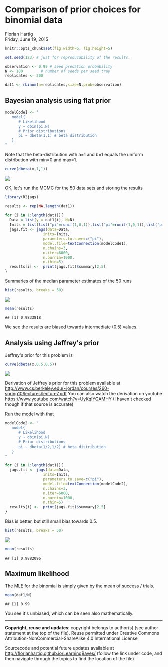 # Comparison of prior choices for binomial data
Florian Hartig  
Friday, June 19, 2015  


```r
knitr::opts_chunk$set(fig.width=5, fig.height=5)
```


```r
set.seed(123) # just for reproducability of the results. 

observation <- 0.99 # seed predation probability
N <- 100        # number of seeds per seed tray
replicates <- 200 

dat1 <- rbinom(n=replicates,size=N,prob=observation) 
```

## Bayesian analysis using flat prior 


```r
modelCode1 <- "
   model{
      # Likelihood
      y ~ dbin(pi,N)
      # Prior distributions
      pi ~ dbeta(1,1) # beta distribution
   }
"
```

Note that the beta-distribution with a=1 and b=1 equals the uniform distribution with min=0 and max=1.


```r
curve(dbeta(x,1,1))
```

![](Binomial_Prior_files/figure-html/unnamed-chunk-3-1.png)

OK, let's run the MCMC for the 50 data sets and storing the results


```r
library(R2jags)

results <- rep(NA,length(dat1))

for (i in 1:length(dat1)){
  Data = list(y = dat1[i], N=N)
  Inits = list(list("pi"=runif(1,0,1)),list("pi"=runif(1,0,1)),list("pi"=runif(1,0,1)))
  jags.fit <- jags(data=Data, 
                 inits=Inits, 
                 parameters.to.save=c("pi"), 
                 model.file=textConnection(modelCode1),
                 n.chains=3, 
                 n.iter=6000,
                 n.burnin=1000,
                 n.thin=5)
  results[i] <-  print(jags.fit)$summary[2,5] 
}
```

Summaries of the median parameter estimates of the 50 runs


```r
hist(results, breaks = 50)
```

![](Binomial_Prior_files/figure-html/unnamed-chunk-5-1.png)

```r
mean(results)
```

```
## [1] 0.9833818
```

We see the results are biased towards intermediate (0.5) values. 

## Analysis using Jeffrey's prior

Jeffrey's prior for this problem is 



```r
curve(dbeta(x,0.5,0.5))
```

![](Binomial_Prior_files/figure-html/unnamed-chunk-6-1.png)

Derivation of Jeffrey's prior for this problem available at http://www.cs.berkeley.edu/~jordan/courses/260-spring10/lectures/lecture7.pdf You can also watch the derivation on youtube https://www.youtube.com/watch?v=UyKqIYGAMHY (I haven't checked though if that source is accurate)

Run the model with that


```r
modelCode2 <- "
   model{
      # Likelihood
      y ~ dbin(pi,N)
      # Prior distributions
      pi ~ dbeta(1/2,1/2) # beta distribution
   }
"
```



```r
for (i in 1:length(dat1)){
  jags.fit <- jags(data=Data, 
                 inits=Inits, 
                 parameters.to.save=c("pi"), 
                 model.file=textConnection(modelCode2),
                 n.chains=3, 
                 n.iter=6000,
                 n.burnin=1000,
                 n.thin=5)
  results[i] <-  print(jags.fit)$summary[2,5] 
}
```

Bias is better, but still small bias towards 0.5.


```r
hist(results, breaks = 50)
```

![](Binomial_Prior_files/figure-html/unnamed-chunk-9-1.png)

```r
mean(results)
```

```
## [1] 0.9882096
```

## Maximum likelihood

The MLE for the binomial is simply given by the mean of success / trials. 



```r
mean(dat1/N)
```

```
## [1] 0.99
```

You see it's unbiased, which can be seen also mathematically.


---
**Copyright, reuse and updates**: copyright belongs to author(s) (see author statement at the top of the file). Reuse permitted under Creative Commons Attribution-NonCommercial-ShareAlike 4.0 International License

Sourcecode and potential future updates available at http://florianhartig.github.io/LearningBayes/ (follow the link under code, and then navigate through the topics to find the location of the file)
